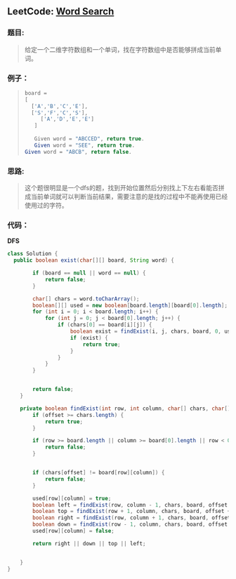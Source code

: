 ## LeetCode: [Word Search](https://leetcode.com/problems/word-search/)

### 题目:

> 给定一个二维字符数组和一个单词，找在字符数组中是否能够拼成当前单词。

### 例子：

> ```java
> board =
> [
>   ['A','B','C','E'],
>   ['S','F','C','S'],
>      ['A','D','E','E']
>    ]
>    
>    Given word = "ABCCED", return true.
>    Given word = "SEE", return true.
> Given word = "ABCB", return false.
> ```

### 思路:

> 这个题很明显是一个dfs的题，找到开始位置然后分别找上下左右看能否拼成当前单词就可以判断当前结果，需要注意的是找的过程中不能再使用已经使用过的字符。

### 代码：

**DFS**

```java
class Solution {
  public boolean exist(char[][] board, String word) {

        if (board == null || word == null) {
            return false;
        }

        char[] chars = word.toCharArray();
        boolean[][] used = new boolean[board.length][board[0].length];
        for (int i = 0; i < board.length; i++) {
            for (int j = 0; j < board[0].length; j++) {
                if (chars[0] == board[i][j]) {
                    boolean exist = findExist(i, j, chars, board, 0, used);
                    if (exist) {
                        return true;
                    }
                }
            }
        }


        return false;
    }

    private boolean findExist(int row, int column, char[] chars, char[][] board, int offset, boolean[][] used) {
        if (offset >= chars.length) {
            return true;
        }

        if (row >= board.length || column >= board[0].length || row < 0 || column < 0 || used[row][column]) {
            return false;
        }


        if (chars[offset] != board[row][column]) {
            return false;
        }

        used[row][column] = true;
        boolean left = findExist(row, column - 1, chars, board, offset + 1, used);
        boolean top = findExist(row + 1, column, chars, board, offset + 1, used);
        boolean right = findExist(row, column + 1, chars, board, offset + 1, used);
        boolean down = findExist(row - 1, column, chars, board, offset + 1, used);
        used[row][column] = false;

        return right || down || top || left;


    }
}
```

